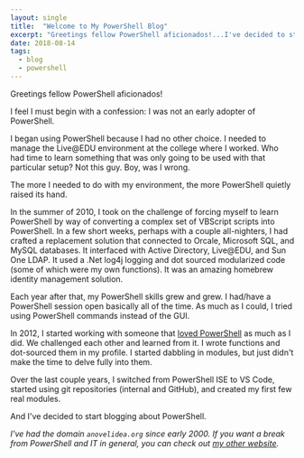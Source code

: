 ```yaml
---
layout: single
title:  "Welcome to My PowerShell Blog"
excerpt: "Greetings fellow PowerShell aficionados!...I've decided to start blogging about PowerShell."
date: 2018-08-14
tags:
  - blog
  - powershell
---
```


Greetings fellow PowerShell aficionados!

I feel I must begin with a confession: I was not an early adopter of PowerShell.

I began using PowerShell because I had no other choice. I needed to manage the Live@EDU environment at the college where I worked. Who had time to learn something that was only going to be used with that particular setup? Not this guy. Boy, was I wrong.

The more I needed to do with my environment, the more PowerShell quietly raised its hand.

In the summer of 2010, I took on the challenge of forcing myself to learn PowerShell by way of converting a complex set of VBScript scripts into PowerShell. In a few short weeks, perhaps with a couple all-nighters, I had crafted a replacement solution that connected to Orcale, Microsoft SQL, and MySQL databases. It interfaced with Active Directory, Live@EDU, and Sun One LDAP. It used a .Net log4j logging and dot sourced modularized code (some of which were my own functions). It was an amazing homebrew identity management solution.

Each year after that, my PowerShell skills grew and grew. I had/have a PowerShell session open basically all of the time. As much as I could, I tried using PowerShell commands instead of the GUI.

In 2012, I started working with someone that [loved PowerShell](https://www.ILovePowerShell.com) as much as I did. We challenged each other and learned from it. I wrote functions and dot-sourced them in my profile. I started dabbling in modules, but just didn't make the time to delve fully into them.

Over the last couple years, I switched from PowerShell ISE to VS Code, started using git repositories (internal and GitHub), and created my first few real modules.

And I've decided to start blogging about PowerShell.

_I've had the domain `anovelidea.org` since early 2000. If you want a break from PowerShell and IT in general, you can check out [my other website](http://www.anovelidea.org)._